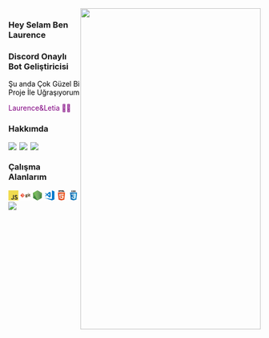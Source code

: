 <img src="https://cdn.discordapp.com/attachments/831414649722241044/849981744333717524/ezgif.com-gif-maker_7-min.gif" align="right" width="360" height="640">

### Hey Selam Ben Laurence

###  Discord Onaylı Bot Geliştiricisi


<font color="black" > Şu anda Çok Güzel Bi Proje İle Uğraşıyorum </font>


<font color="purple" > Laurence&Letia 🖤💜 </font>

### Hakkımda

[<img  width="22" src="https://brandslogos.com/wp-content/uploads/images/discord-logo-vector.svg" align="left" />][Discord]
[<img  width="22" src="https://upload.wikimedia.org/wikipedia/commons/thumb/e/e7/Instagram_logo_2016.svg/768px-Instagram_logo_2016.svg.png" align="left" />][Instagram]
[<img  width="22" src="https://upload.wikimedia.org/wikipedia/commons/thumb/e/e7/Instagram_logo_2016.svg/768px-Instagram_logo_2016.svg.png" align="left" />][Instagram2]


<br />

### Çalışma Alanlarım
   <code><img height="20" src="https://raw.githubusercontent.com/github/explore/80688e429a7d4ef2fca1e82350fe8e3517d3494d/topics/javascript/javascript.png"></code>
   <code><img height="20" src="https://raw.githubusercontent.com/github/explore/80688e429a7d4ef2fca1e82350fe8e3517d3494d/topics/git/git.png"></code>
   <code><img height="20" src="https://raw.githubusercontent.com/github/explore/80688e429a7d4ef2fca1e82350fe8e3517d3494d/topics/nodejs/nodejs.png"></code>
   <code><img height="20" src="https://raw.githubusercontent.com/github/explore/80688e429a7d4ef2fca1e82350fe8e3517d3494d/topics/visual-studio-code/visual-studio-code.png"></code>
   <code><img height="20" src="https://raw.githubusercontent.com/github/explore/80688e429a7d4ef2fca1e82350fe8e3517d3494d/topics/html/html.png"></code>
   <code><img height="20" src="https://raw.githubusercontent.com/github/explore/80688e429a7d4ef2fca1e82350fe8e3517d3494d/topics/css/css.png"></code>
   <code><img height="20" src="https://camo.githubusercontent.com/c10bbec541caa795eee7a0ada0415e2fe7c04b4f89aaa8ebc76e1d1ac2ede1d6/68747470733a2f2f696d672e69636f6e73382e636f6d2f636f6c6f722f3435322f6d6f6e676f64622e706e67"></code>

</p>
<br />  

[Discord]: https://discord.gg/Ny79fK57eD
[Instagram]: https://www.instagram.com/vaetrolwashere/?hl=tr
[Instagram2]: https://www.instagram.com/pantria.1/?hl=tr
